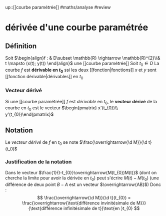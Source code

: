 up::[[courbe paramétrée]]
#maths/analyse #review 
# dérivée d'une courbe paramétrée

## Définition 
Soit $\begin{align}f : & D\subset \mathbb{R} \rightarrow \mathbb{R}^{2}\\& t \mapsto (x(t); y(t)) \end{align}$ une [[courbe paramétrée]]
Soit $t_{0}\in D$
La courbe $f$ est **dérivable en $t_{0}$** ssi les deux [[fonction|fonctions]] $x$ et $y$ sont [[fonction dérivable|dérivables]] en $t_{0}$

### Vecteur dérivé
Si une [[courbe paramétrée]] $f$ est _dérivable_ en $t_0$, le **vecteur dérivé** de la courbe en $t_{0}$ est le vecteur $\begin{pmatrix} x'(t_{0})\\ y'(t_{0})\end{pmatrix}$

## Notation
Le _vecteur dérivé_ de $f$ en $t_{0}$ se note $\frac{\overrightarrow{\d M}}{\d t}(t_0)$

### Justification de la notation
Dans le vecteur $\frac{1}{t-t_{0}}\overrightarrow{M(t_{0})M(t)}$ (dont on cherche la limite pour avoir la dérivée en $t_{0}$) peut s'écrire $M(t)-M(t_{0})$ (une différence de deux point $B-A$ est un vecteur $\overrightarrow{AB}$)
Donc :
$$
\frac{\overrightarrow{\d M}}{\d t}(t_{0}) = \frac{\overrightarrow{\text{différence invinitésimale de M}}}{\text{différence infinitésimale de t}}\text{en }t_{0}
$$

